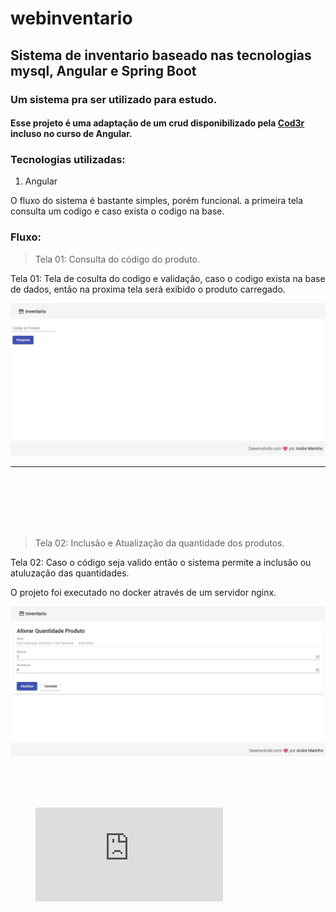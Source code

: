 # webinventario
## Sistema de inventario baseado nas tecnologias mysql, Angular e Spring Boot

### Um sistema  pra ser utilizado para estudo.

#### Esse projeto é uma adaptação de um crud disponibilizado pela [Cod3r](https://www.cod3r.com.br) incluso no curso de Angular.

### Tecnologias utilizadas:

1. Angular 



<p> O fluxo do sistema é bastante simples, porém funcional.  a primeira tela consulta um codigo e caso exista o codigo na base. </p>

### Fluxo:

>Tela 01: Consulta do código do produto.

Tela 01: Tela de cosulta do codigo e validação, caso o codigo exista na base de dados, então na proxima tela será exibido o produto carregado. 


![Philadelphia's Magic Gardens. This place was so cool!](src/assets/img/1.jpg "Consulta dos produtos")


***

<br>
<br>
<br>
<br>
<br>


>Tela 02: Inclusão e Atualização da quantidade dos produtos.

Tela 02: Caso o código seja valido então o  sistema permite a inclusão ou atuluzação das quantidades.


O projeto foi executado no docker através de um servidor nginx.


![Philadelphia's Magic Gardens. This place was so cool!](src/assets/img/2.jpg "Atualização da quantidade")


<br>
<br>
<br>

<figure class="video_container">
  <iframe src="https://www.youtube.com/watch?v=FvODq3_KQc4" frameborder="0" allowfullscreen="true"> </iframe>
</figure>


